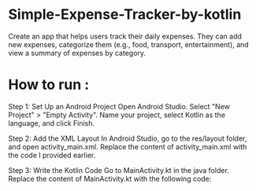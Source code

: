 # Simple-Expense-Tracker-by-kotlin
 Create an app that helps users track their daily expenses. They can add new expenses, categorize them (e.g., food, transport, entertainment), and view a summary of expenses by category.

# How to run :

Step 1: 
    Set Up an Android Project 
    Open Android Studio.
    Select "New Project" > "Empty Activity".
    Name your project, select Kotlin as the language, and click Finish.

Step 2:
    Add the XML Layout
    In Android Studio, go to the res/layout folder, and open activity_main.xml.
    Replace the content of activity_main.xml with the code I provided earlier.

Step 3:
    Write the Kotlin Code
    Go to MainActivity.kt in the java folder.
    Replace the content of MainActivity.kt with the following code: